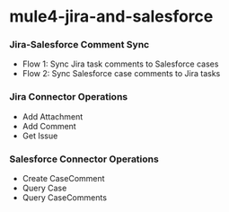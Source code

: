 # mule4-jira-and-salesforce

### Jira-Salesforce Comment Sync
- Flow 1: Sync Jira task comments to Salesforce cases
- Flow 2: Sync Salesforce case comments to Jira tasks

### Jira Connector Operations
- Add Attachment
- Add Comment
- Get Issue

### Salesforce Connector Operations
- Create CaseComment
- Query Case
- Query CaseComments
  
